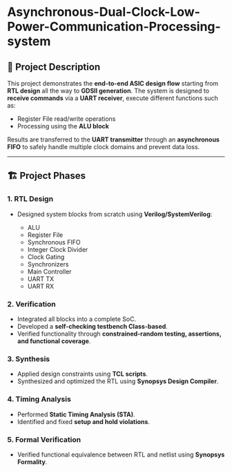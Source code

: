 # **Asynchronous-Dual-Clock-Low-Power-Communication-Processing-system**

## 📌 Project Description

This project demonstrates the **end-to-end ASIC design flow** starting from **RTL design** all the way to **GDSII generation**.
The system is designed to **receive commands** via a **UART receiver**, execute different functions such as:

* Register File read/write operations
* Processing using the **ALU block**

Results are transferred to the **UART transmitter** through an **asynchronous FIFO** to safely handle multiple clock domains and prevent data loss.

---

## 🏗️ Project Phases

### **1. RTL Design**

* Designed system blocks from scratch using **Verilog/SystemVerilog**:

  * ALU
  * Register File
  * Synchronous FIFO
  * Integer Clock Divider
  * Clock Gating
  * Synchronizers
  * Main Controller
  * UART TX
  * UART RX

### **2. Verification**

* Integrated all blocks into a complete SoC.
* Developed a **self-checking testbench Class-based**.
* Verified functionality through **constrained-random testing, assertions, and functional coverage**.

### **3. Synthesis**

* Applied design constraints using **TCL scripts**.
* Synthesized and optimized the RTL using **Synopsys Design Compiler**.

### **4. Timing Analysis**

* Performed **Static Timing Analysis (STA)**.
* Identified and fixed **setup and hold violations**.

### **5. Formal Verification**

* Verified functional equivalence between RTL and netlist using **Synopsys Formality**.
